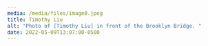 ```yaml
---
media: /media/files/image0.jpeg
title: Timothy Liu
alt: "Photo of [Timothy Liu] in front of the Brooklyn Bridge. "
date: 2022-05-09T13:07:00-0500
---
```

